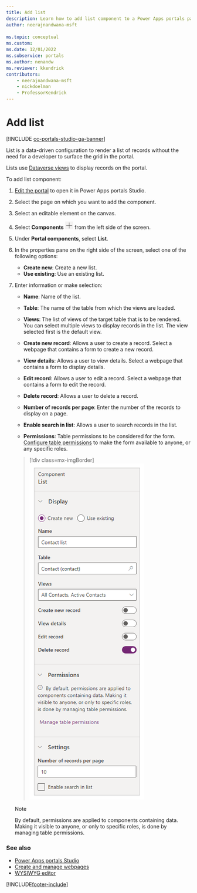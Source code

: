 ```yaml
---
title: Add list
description: Learn how to add list component to a Power Apps portals page using portals Studio.
author: neerajnandwana-msft

ms.topic: conceptual
ms.custom: 
ms.date: 12/01/2022
ms.subservice: portals
ms.author: nenandw
ms.reviewer: kkendrick
contributors:
    - neerajnandwana-msft
    - nickdoelman
    - ProfessorKendrick
---
```


# Add list

[!INCLUDE [cc-portals-studio-ga-banner](../../includes/cc-portals-studio-ga-banner.md)]

List is a data-driven configuration to render a list of records without the need for a developer to surface the grid in the portal.

Lists use [Dataverse views](/powerapps/maker/model-driven-apps/create-and-edit-views) to display records on the portal.  

To add list component:

1. [Edit the portal](manage-existing-portals.md#edit) to open it in Power Apps portals Studio.  

1. Select the page on which you want to add the component.

1. Select an editable element on the canvas.

1. Select **Components** ![components icon.](media/components-icon.png "Components icon") from the left side of the screen.  

1. Under **Portal components**, select **List**.

1. In the properties pane on the right side of the screen, select one of the following options:

    - **Create new**: Create a new list.
    - **Use existing**: Use an existing list.

1. Enter information or make selection:

    - **Name**: Name of the list.

    - **Table**: The name of the table from which the views are loaded.

    - **Views**: The list of views of the target table that is to be rendered. You can select multiple views to display records in the list. The view selected first is the default view.

    - **Create new record**: Allows a user to create a record. Select a webpage that contains a form to create a new record.

    - **View details**: Allows a user to view details. Select a webpage that contains a form to display details.

    - **Edit record**: Allows a user to edit a record. Select a webpage that contains a form to edit the record.

    - **Delete record**: Allows a user to delete a record.

    - **Number of records per page**: Enter the number of the records to display on a page.

    - **Enable search in list**: Allows a user to search records in the list.

    - **Permissions**: Table permissions to be considered for the form. [Configure table permissions](configure/entity-permissions-studio.md) to make the form available to anyone, or any specific roles.  

    > [!div class=mx-imgBorder]
    > ![list properties.](media/list-props.png "List properties")

    > [!NOTE]
    > By default, permissions are applied to components containing data. Making it visible to anyone, or only to specific roles, is done by managing table permissions.

### See also

- [Power Apps portals Studio](portal-designer-anatomy.md)
- [Create and manage webpages](create-manage-webpages.md)
- [WYSIWYG editor](compose-page.md)


[!INCLUDE[footer-include](../../includes/footer-banner.md)]
